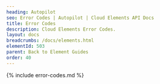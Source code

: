 ```yaml
---
heading: Autopilot
seo: Error Codes | Autopilot | Cloud Elements API Docs
title: Error Codes
description: Cloud Elements Error Codes.
layout: docs
breadcrumbs: /docs/elements.html
elementId: 503
parent: Back to Element Guides
order: 40
---
```


{% include error-codes.md %}
